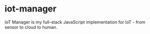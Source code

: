 # iot-manager
IoT Manager is my full-stack JavaScript implementation for IoT - from sensor to cloud to human. 

